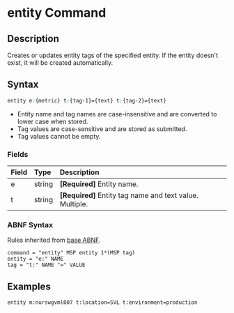 # entity Command

## Description

Creates or updates entity tags of the specified entity. If the entity doesn't exist, it will be created automatically.

## Syntax

```css
entity e:{metric} t:{tag-1}={text} t:{tag-2}={text}
```

* Entity name and tag names are case-insensitive and are converted to lower case when stored. 
* Tag values are case-sensitive and are stored as submitted.
* Tag values cannot be empty.

### Fields

| **Field** | **Type** | **Description** |
|:---|:---|:---|
| e         | string           | **[Required]** Entity name. |
| t         | string           | **[Required]** Entity tag name and text value. Multiple. |

### ABNF Syntax

Rules inherited from [base ABNF](base-abnf.md).

```properties
command = "entity" MSP entity 1*(MSP tag)
entity = "e:" NAME
tag = "t:" NAME "=" VALUE
```

## Examples

```ls
entity m:nurswgvml007 t:location=SVL t:environment=production
```

